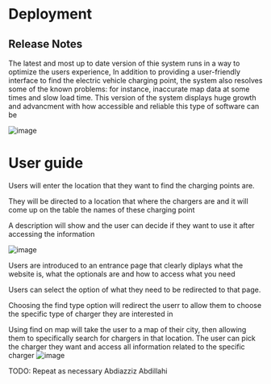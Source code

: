 # Deployment

## Release Notes
The latest and most up to date version of thie system runs in a way to optimize the users experience, In addition to providing a user-friendly interface to find the electric vehicle charging point, the system also resolves some of the known problems: for instance, inaccurate map data at some times and slow load time. This version of the system displays huge growth and advancment with how accessible and reliable this type of software can be

![image](https://github.com/y2-aidid/Electric-Vehicle-Charging-Points/assets/148769173/54a091ca-0eda-4d43-bf5a-ec72279392e1)


# User guide
Users will enter the location that they want to find the charging points are.

They will be directed to a location that where the chargers are and it will come up on the table the names of these charging point

A description will show and the user can decide if they want to use it after accessing the information

![image](https://github.com/y2-aidid/Electric-Vehicle-Charging-Points/assets/148769173/fdf87833-3bb6-48df-aaf8-08739f8958aa)

Users are introduced to an entrance page that clearly diplays what the website is, what the optionals are and how to access what you need

Users can select the option of what they need to be redirected to that page.

Choosing the find type option will redirect the userr to allow them to choose the specific type of charger they are  interested in

Using find on map will take the user to a map of their city, then allowing them to specifically search for chargers in that location. The user can pick the charger they want and access all information related to the specific charger
![image](https://github.com/y2-aidid/Electric-Vehicle-Charging-Points/assets/149386846/60cc6566-c0c3-466b-83cb-6b72936a88f4)


TODO: Repeat as necessary
Abdiazziz Abdillahi
